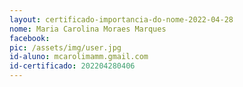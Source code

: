 ```yaml
---
layout: certificado-importancia-do-nome-2022-04-28
nome: Maria Carolina Moraes Marques
facebook:
pic: /assets/img/user.jpg
id-aluno: mcarolimamm.gmail.com
id-certificado: 202204280406
---
```

